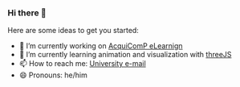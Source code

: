 ### Hi there 👋

Here are some ideas to get you started:

- 🔭 I’m currently working on [AcquiComP eLearnign](https://acquicomp.de)
- 🌱 I’m currently learning animation and visualization with [threeJS](https://threejs.org/)
- 📫 How to reach me: [University e-mail](mailto:tobias.lahmann@uni-ulm.de)
- 😄 Pronouns: he/him

